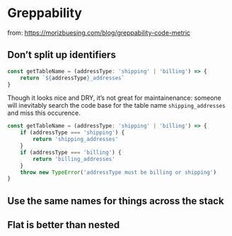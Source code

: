 # Greppability

from: https://morizbuesing.com/blog/greppability-code-metric

## Don’t split up identifiers

```javascript
const getTableName = (addressType: 'shipping' | 'billing') => {
    return `${addressType}_addresses`
}
```

Though it looks nice and DRY, it’s not great for maintainenance: someone will inevitably search the code base for the table name `shipping_addresses` and miss this occurence.

```javascript
const getTableName = (addressType: 'shipping' | 'billing') => {
    if (addressType === 'shipping') {
        return 'shipping_addresses'
    }
    if (addressType === 'billing') {
        return 'billing_addresses'
    }
    throw new TypeError('addressType must be billing or shipping')
}
```

## Use the same names for things across the stack

## Flat is better than nested

